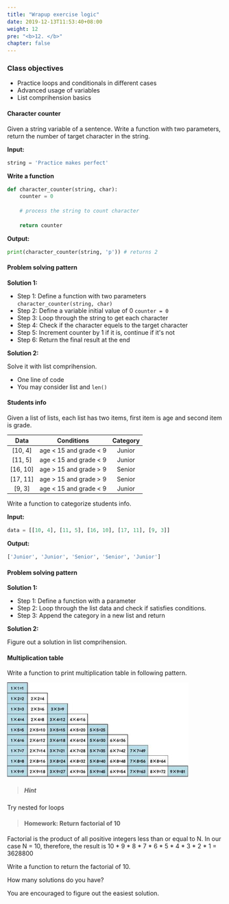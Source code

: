 ```yaml
---
title: "Wrapup exercise logic"
date: 2019-12-13T11:53:40+08:00
weight: 12
pre: "<b>12. </b>"
chapter: false
---
```


### Class objectives
- Practice loops and conditionals in different cases
- Advanced usage of variables
- List comprihension basics

#### Character counter

Given a string variable of a sentence. Write a function with two parameters, return the number of target character in the string.

**Input:**

```python
string = 'Practice makes perfect'
```

**Write a function**

```python
def character_counter(string, char):
	counter = 0

	# process the string to count character

	return counter
```

**Output:**

```python
print(character_counter(string, 'p')) # returns 2
```

#### Problem solving pattern

**Solution 1:**

- Step 1: Define a function with two parameters `character_counter(string, char)`
- Step 2: Define a variable initial value of 0 `counter = 0`
- Step 3: Loop through the string to get each character
- Step 4: Check if the character equels to the target character
- Step 5: Increment counter by 1 if it is, continue if it's not
- Step 6: Return the final result at the end

**Solution 2:**

Solve it with list comprihension.

- One line of code
- You may consider list and `len()`

#### Students info

Given a list of lists, each list has two items, first item is age and second item is grade.

|  <center>Data</center>  |  <center>Conditions</center>  |  <center>Category</center>  |
|:----------|:-------------:|:-------------:|
|  <center>[10, 4]</center>   | age < 15 and grade < 9 |  Junior |
|  <center>[11, 5]</center>   | age < 15 and grade < 9 |  Junior |
|  <center>[16, 10]</center>   | age > 15 and grade > 9 |  Senior |
|  <center>[17, 11]</center>   | age > 15 and grade > 9 |  Senior |
|  <center>[9, 3]</center>   | age < 15 and grade < 9 |  Junior |

Write a function to categorize students info.

**Input:**

```python
data = [[10, 4], [11, 5], [16, 10], [17, 11], [9, 3]]
```

**Output:**

```python
['Junior', 'Junior', 'Senior', 'Senior', 'Junior']
```

#### Problem solving pattern

**Solution 1:**

- Step 1: Define a function with a parameter
- Step 2: Loop through the list data and check if satisfies conditions.
- Step 3: Append the category in a new list and return

**Solution 2:**

Figure out a solution in list comprihension.

#### Multiplication table

Write a function to print multiplication table in following pattern.

![](/images/multiplication_table.jpg)

> ##### Hint

Try nested for loops

> #### Homework: Return factorial of 10

Factorial is the product of all positive integers less than or equal to N. In our case N = 10, therefore, the result is 10 * 9 * 8 * 7 * 6 * 5 * 4 * 3 * 2 * 1 = 3628800

Write a function to return the factorial of 10.

How many solutions do you have?

You are encouraged to figure out the easiest solution.